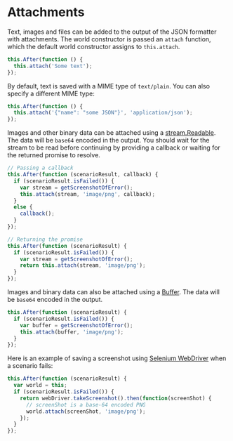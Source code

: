# Attachments

Text, images and files can be added to the output of the JSON formatter with attachments.
The world constructor is passed an `attach` function,
which the default world constructor assigns to `this.attach`.

``` javascript
this.After(function () {
  this.attach('Some text');
});
```

By default, text is saved with a MIME type of `text/plain`.  You can also specify
a different MIME type:

``` javascript
this.After(function () {
  this.attach('{"name": "some JSON"}', 'application/json');
});
```

Images and other binary data can be attached using a [stream.Readable](https://nodejs.org/api/stream.html).
The data will be `base64` encoded in the output.
You should wait for the stream to be read before continuing by providing a callback or waiting for the returned promise to resolve.

``` javascript
// Passing a callback
this.After(function (scenarioResult, callback) {
  if (scenarioResult.isFailed()) {
    var stream = getScreenshotOfError();
    this.attach(stream, 'image/png', callback);
  }
  else {
    callback();
  }
});

// Returning the promise
this.After(function (scenarioResult) {
  if (scenarioResult.isFailed()) {
    var stream = getScreenshotOfError();
    return this.attach(stream, 'image/png');
  }
});
```

Images and binary data can also be attached using a [Buffer](https://nodejs.org/api/buffer.html).
The data will be `base64` encoded in the output.

``` javascript
this.After(function (scenarioResult) {
  if (scenarioResult.isFailed()) {
    var buffer = getScreenshotOfError();
    this.attach(buffer, 'image/png');
  }
});
```

Here is an example of saving a screenshot using [Selenium WebDriver](https://www.npmjs.com/package/selenium-webdriver)
when a scenario fails:

``` javascript
this.After(function (scenarioResult) {
  var world = this;
  if (scenarioResult.isFailed()) {
    return webDriver.takeScreenshot().then(function(screenShot) {
      // screenShot is a base-64 encoded PNG
      world.attach(screenShot, 'image/png');
    });
  }
});
```
